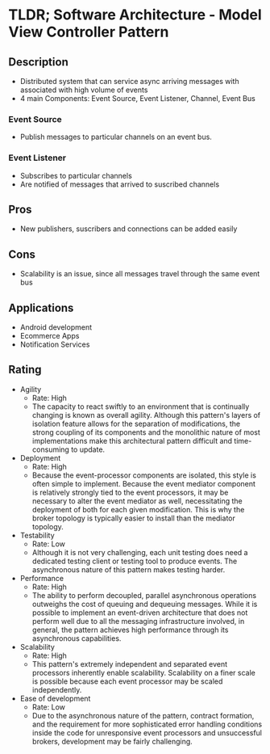 # TLDR; Software Architecture - Model View Controller Pattern

## Description

- Distributed system that can service async arriving messages with associated with high volume of events
- 4 main Components: Event Source, Event Listener, Channel, Event Bus

### Event Source

- Publish messages to particular channels on an event bus.

### Event Listener

- Subscribes to particular channels
- Are notified of messages that arrived to suscribed channels

## Pros

- New publishers, suscribers and connections can be added easily

## Cons

- Scalability is an issue, since all messages travel through the same event bus

## Applications

- Android development
- Ecommerce Apps
- Notification Services

## Rating

- Agility
  - Rate: High
  - The capacity to react swiftly to an environment that is continually changing is known as overall agility. Although this pattern's layers of isolation feature allows for the separation of modifications, the strong coupling of its components and the monolithic nature of most implementations make this architectural pattern difficult and time-consuming to update.
- Deployment
  - Rate: High
  - Because the event-processor components are isolated, this style is often simple to implement. Because the event mediator component is relatively strongly tied to the event processors, it may be necessary to alter the event mediator as well, necessitating the deployment of both for each given modification. This is why the broker topology is typically easier to install than the mediator topology.
- Testability
  - Rate: Low
  - Although it is not very challenging, each unit testing does need a dedicated testing client or testing tool to produce events. The asynchronous nature of this pattern makes testing harder.
- Performance
  - Rate: High
  - The ability to perform decoupled, parallel asynchronous operations outweighs the cost of queuing and dequeuing messages. While it is possible to implement an event-driven architecture that does not perform well due to all the messaging infrastructure involved, in general, the pattern achieves high performance through its asynchronous capabilities.
- Scalability
  - Rate: High
  - This pattern's extremely independent and separated event processors inherently enable scalability. Scalability on a finer scale is possible because each event processor may be scaled independently.
- Ease of development
  - Rate: Low
  - Due to the asynchronous nature of the pattern, contract formation, and the requirement for more sophisticated error handling conditions inside the code for unresponsive event processors and unsuccessful brokers, development may be fairly challenging.

